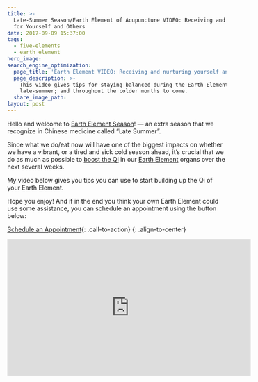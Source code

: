 ```yaml
---
title: >-
  Late-Summer Season/Earth Element of Acupuncture VIDEO: Receiving and Nurturing
  for Yourself and Others
date: 2017-09-09 15:37:00
tags:
  - five-elements
  - earth element
hero_image:
search_engine_optimization:
  page_title: 'Earth Element VIDEO: Receiving and nurturing yourself and others'
  page_description: >-
    This video gives tips for staying balanced during the Earth Element season,
    late-summer; and throughout the colder months to come.
  share_image_path:
layout: post
---
```


Hello and welcome to [Earth Element Season](http://www.wisdomwaysacupuncture.com/2011/09/10/late-summer-is-the-most-important-time-to-nourish-your-qi/)! — an extra season that we recognize in Chinese medicine called “Late Summer”.

Since what we do/eat now will have one of the biggest impacts on whether we have a vibrant, or a tired and sick cold season ahead, it’s crucial that we do as much as possible to [boost the Qi](http://www.wisdomwaysacupuncture.com/2011/09/07/out-of-the-fire-and-deep-into-earth/) in our [Earth Element](http://www.wisdomwaysacupuncture.com/2016/08/21/acupuncture-tips-from-the-earth-element-for-staying-balanced-in-late-summer/) organs over the next several weeks.

<div><p>My video below gives you tips you can use to start building up the Qi of your Earth Element.</p></div>

Hope you enjoy! And if in the end you think your own Earth Element could use some assistance, you can schedule an appointment using the button below:

[Schedule an Appointment](/make-an-appointment/){: .call-to-action}
{: .align-to-center}

<div class="cms-embed" data-cms-embed="PGlmcmFtZSB3aWR0aD0iNTYwIiBoZWlnaHQ9IjMxNSIgc3JjPSJodHRwczovL3d3dy55b3V0dWJlLmNvbS9lbWJlZC96WlZWQ1c5dVowZyIgZnJhbWVib3JkZXI9IjAiIGFsbG93PSJhdXRvcGxheTsgZW5jcnlwdGVkLW1lZGlhIiBhbGxvd2Z1bGxzY3JlZW4+PC9pZnJhbWU+"><iframe src="https://www.youtube.com/embed/zZVVCW9uZ0g" allow="autoplay; encrypted-media" allowfullscreen="" width="560" height="315" frameborder="0"></iframe></div>

&nbsp;